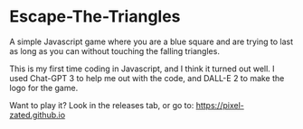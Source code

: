 # Escape-The-Triangles
A simple Javascript game where you are a blue square and are trying to last as long as you can without touching the falling triangles.

This is my first time coding in Javascript, and I think it turned out well. I used Chat-GPT 3 to help me out with the code, and DALL-E 2 to make the logo for the game.


Want to play it? Look in the releases tab, or go to:
https://pixel-zated.github.io
